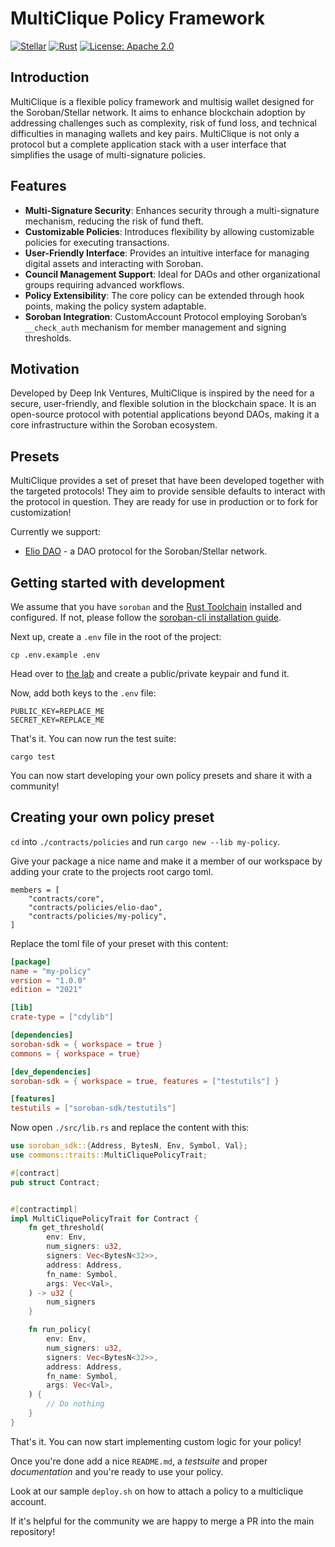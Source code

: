 # MultiClique Policy Framework

[![Stellar](https://img.shields.io/badge/Stellar-Compatible-brightgreen)](https://www.stellar.org/)
[![Rust](https://img.shields.io/badge/Rust-1.73.0-blue.svg)](https://www.rust-lang.org)
[![License: Apache 2.0](https://img.shields.io/badge/License-Apache%202.0-yellow.svg)](https://opensource.org/licenses/Apache-2.0)

## Introduction

MultiClique is a flexible policy framework and multisig wallet designed for the Soroban/Stellar network. It aims to enhance blockchain adoption by addressing challenges such as complexity, risk of fund loss, and technical difficulties in managing wallets and key pairs. MultiClique is not only a protocol but a complete application stack with a user interface that simplifies the usage of multi-signature policies.

## Features

- **Multi-Signature Security**: Enhances security through a multi-signature mechanism, reducing the risk of fund theft.
- **Customizable Policies**: Introduces flexibility by allowing customizable policies for executing transactions.
- **User-Friendly Interface**: Provides an intuitive interface for managing digital assets and interacting with Soroban.
- **Council Management Support**: Ideal for DAOs and other organizational groups requiring advanced workflows.
- **Policy Extensibility**: The core policy can be extended through hook points, making the policy system adaptable.
- **Soroban Integration**: CustomAccount Protocol employing Soroban’s `__check_auth` mechanism for member management and signing thresholds.

## Motivation

Developed by Deep Ink Ventures, MultiClique is inspired by the need for a secure, user-friendly, and flexible solution in the blockchain space. It is an open-source protocol with potential applications beyond DAOs, making it a core infrastructure within the Soroban ecosystem.

## Presets
MultiClique provides a set of preset that have been developed together with the targeted protocols! They aim to provide sensible defaults to interact with the protocol in question. They are ready for use in production or to fork for customization!

Currently we support:

- [Elio DAO](https://github.com/deep-ink-ventures/multiclique-protocol/tree/main/contracts/policies/elio-dao) - a DAO protocol for the Soroban/Stellar network.

## Getting started with development

We assume that you have `soroban` and the [Rust Toolchain](https://www.rust-lang.org/) installed and configured. If not, please follow the [soroban-cli installation guide](https://soroban.stellar.org/docs/getting-started/setup).

Next up, create a `.env` file in the root of the project:

```shell
cp .env.example .env
```

Head over to [the lab](https://laboratory.stellar.org/#account-creator?network=futurenet) and create a public/private keypair and fund it.

Now, add both keys to the `.env` file:

```shell
PUBLIC_KEY=REPLACE_ME
SECRET_KEY=REPLACE_ME
```

That's it. You can now run the test suite:

```shell
cargo test
```

You can now start developing your own policy presets and share it with a community!

## Creating your own policy preset
`cd` into `./contracts/policies` and run `cargo new --lib my-policy`.

Give your package a nice name and make it a member of our workspace by adding your crate to the projects root cargo toml.

```shell
members = [
    "contracts/core",
    "contracts/policies/elio-dao",
    "contracts/policies/my-policy",
]
```

Replace the toml file of your preset with this content:

```toml
[package]
name = "my-policy"
version = "1.0.0"
edition = "2021"

[lib]
crate-type = ["cdylib"]

[dependencies]
soroban-sdk = { workspace = true }
commons = { workspace = true}

[dev_dependencies]
soroban-sdk = { workspace = true, features = ["testutils"] }

[features]
testutils = ["soroban-sdk/testutils"]
```

Now open `./src/lib.rs` and replace the content with this:

```rust
use soroban_sdk::{Address, BytesN, Env, Symbol, Val};
use commons::traits::MultiCliquePolicyTrait;

#[contract]
pub struct Contract;


#[contractimpl]
impl MultiCliquePolicyTrait for Contract {
    fn get_threshold(
        env: Env,
        num_signers: u32,
        signers: Vec<BytesN<32>>,
        address: Address,
        fn_name: Symbol,
        args: Vec<Val>,
    ) -> u32 {
        num_signers
    }

    fn run_policy(
        env: Env,
        num_signers: u32,
        signers: Vec<BytesN<32>>,
        address: Address,
        fn_name: Symbol,
        args: Vec<Val>,
    ) {
        // Do nothing
    }
}
```

That's it. You can now start implementing custom logic for your policy!

Once you're done add a nice `README.md`, a *testsuite* and proper *documentation* and you're ready to use your policy.

Look at our sample `deploy.sh` on how to attach a policy to a multiclique account.

If it's helpful for the community we are happy to merge a PR into the main repository!

